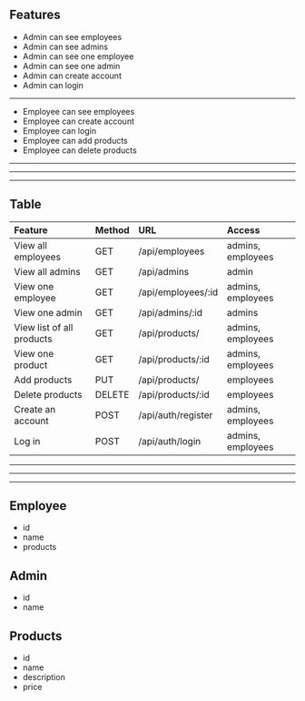 ## Features

- Admin can see employees
- Admin can see admins
- Admin can see one employee
- Admin can see one admin
- Admin can create account
- Admin can login

-----

- Employee can see employees
- Employee can create account
- Employee can login
- Employee can add products
- Employee can delete products

-----
-----
-----


## Table

|Feature|Method|URL|Access|
|:--------------------------------------|:-----------|:---------------------------|:---------------|
|View all employees|GET|/api/employees|admins, employees|
|View all admins|GET|/api/admins|admin|
|View one employee|GET|/api/employees/:id|admins, employees|
|View one admin|GET|/api/admins/:id|admins|
|View list of all products|GET|/api/products/|admins, employees|
|View one product|GET|/api/products/:id|admins, employees|
|Add products|PUT|/api/products/|employees|
|Delete products|DELETE|/api/products/:id|employees|
|Create an account|POST|/api/auth/register|admins, employees|
|Log in|POST|/api/auth/login|admins, employees|

-----
-----
-----

## Employee

- id
- name
- products


## Admin

- id
- name


## Products

- id
- name
- description
- price

